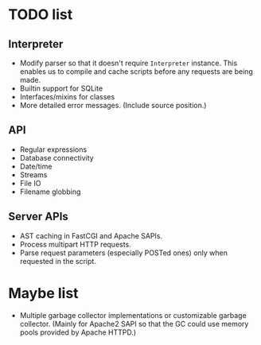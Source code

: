 # TODO list

## Interpreter

- Modify parser so that it doesn't require `Interpreter` instance. This enables us to compile
  and cache scripts before any requests are being made.
- Builtin support for SQLite
- Interfaces/mixins for classes
- More detailed error messages. (Include source position.)

## API

- Regular expressions
- Database connectivity
- Date/time
- Streams
- File IO
- Filename globbing

## Server APIs

- AST caching in FastCGI and Apache SAPIs.
- Process multipart HTTP requests.
- Parse request parameters (especially POSTed ones) only when requested in the
  script.

# Maybe list

- Multiple garbage collector implementations or customizable garbage collector. (Mainly
  for Apache2 SAPI so that the GC could use memory pools provided by Apache HTTPD.)

